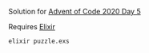 Solution for [Advent of Code 2020 Day 5](https://adventofcode.com/2020/day/5)

Requires [Elixir](https://elixir-lang.org/install.html)

```
elixir puzzle.exs
```
